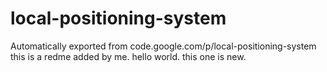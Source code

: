 # local-positioning-system
Automatically exported from code.google.com/p/local-positioning-system
this is a redme added by me.
hello world.
this one is new.
